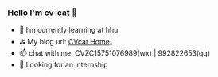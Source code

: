 ### Hello I'm cv-cat 🧸

- 🌱 I’m currently learning at hhu
- ⛳ My blog url: [CVcat Home](https://cvcat.site "CVcat Home")。
- 📫 chat with me: CVZC15751076989(wx) | 992822653(qq)
- 🎯 Looking for an internship
